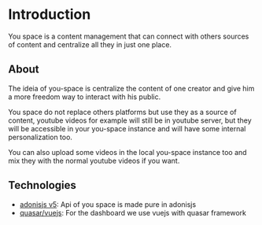 # Introduction

You space is a content management that can connect with others sources of content and centralize all they in just one place.

## About

The ideia of you-space is centralize the content of one creator and give him a more freedom way to interact with his public.

You space do not replace others platforms but use they as a source of content, youtube videos for example will still be in youtube server, but they will be accessible in your you-space instance and will have some internal personalization too.

You can also upload some videos in the local you-space instance too and mix they with the normal youtube videos if you want.

## Technologies

- [adonisjs v5](https://adonisjs.com/blog/introducing-adonisjs-v5/): Api of you space is made pure in adonisjs
- [quasar/vuejs](https://quasar.dev/): For the dashboard we use vuejs with quasar framework




